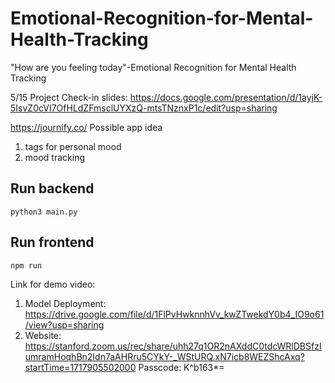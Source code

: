 # Emotional-Recognition-for-Mental-Health-Tracking
"How are you feeling today"-Emotional Recognition for Mental Health Tracking

5/15 Project Check-in slides: https://docs.google.com/presentation/d/1ayjK-5IsvZ0cVI7OfHLdZFmsclUYXzQ-mtsTNznxP1c/edit?usp=sharing


https://journify.co/ Possible app idea
1. tags for personal mood
2. mood tracking

## Run backend

```
python3 main.py
```

## Run frontend

```
npm run 
```



Link for demo video: 
1. Model Deployment: https://drive.google.com/file/d/1FlPvHwknnhVv_kwZTwekdY0b4_IO9o61/view?usp=sharing
2. Website: https://stanford.zoom.us/rec/share/uhh27q1OR2nAXddC0tdcWRlDBSfzIumramHoqhBn2Idn7aAHRru5CYkY-_WStURQ.xN7icb8WEZShcAxq?startTime=1717905502000
Passcode: K^b163*=
